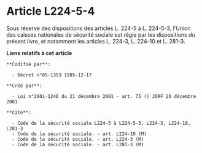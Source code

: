 # Article L224-5-4

Sous réserve des dispositions des articles L. 224-5 à L. 224-5-3, l'Union des caisses nationales de sécurité sociale est
régie par les dispositions du présent livre, et notamment les articles L. 224-3, L. 224-10 et L. 281-3.

**Liens relatifs à cet article**

	**Codifié par**:

	  - Décret n°85-1353 1985-12-17

	**Créé par**:

	  - Loi n°2001-1246 du 21 décembre 2001 - art. 75 () JORF 26 décembre 2001

	**Cite**:

	  - Code de la sécurité sociale L224-5 à L224-5-3, L224-3, L224-10, L281-3
	  - Code de la sécurité sociale. - art. L224-10 (M)
	  - Code de la sécurité sociale. - art. L224-3 (M)
	  - Code de la sécurité sociale. - art. L281-3 (M)
